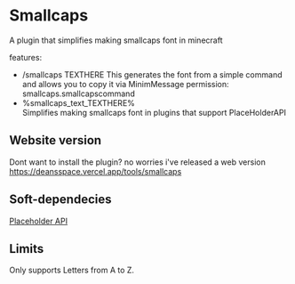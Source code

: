 # Smallcaps
A plugin that simplifies making smallcaps font in minecraft

features:
  - /smallcaps TEXTHERE
    This generates the font from a simple command and allows you to copy it via MinimMessage
    permission: smallcaps.smallcapscommand
  - %smallcaps_text_TEXTHERE%<br>
    Simplifies making smallcaps font in plugins that support PlaceHolderAPI

## Website version
Dont want to install the plugin? no worries i've released a web version <br>
https://deansspace.vercel.app/tools/smallcaps
## Soft-dependecies
  [Placeholder API](https://www.spigotmc.org/resources/placeholderapi.6245/)

## Limits
 Only supports Letters from A to Z.
